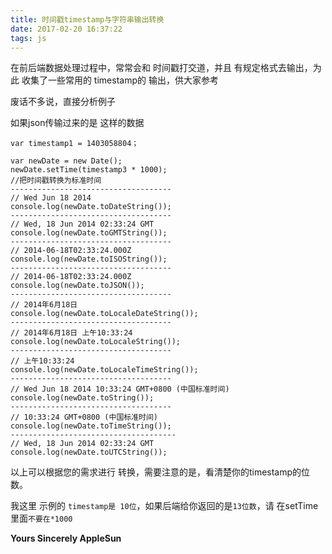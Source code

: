 ```yaml
---
title: 时间戳timestamp与字符串输出转换
date: 2017-02-20 16:37:22
tags: js
---
```


在前后端数据处理过程中，常常会和 时间戳打交道，并且 有规定格式去输出，为此 收集了一些常用的 timestamp的 输出，供大家参考

<!--more-->

废话不多说，直接分析例子

如果json传输过来的是 这样的数据

```
var timestamp1 = 1403058804；

```

```
var newDate = new Date();
newDate.setTime(timestamp3 * 1000);
//把时间戳转换为标准时间
------------------------------------
// Wed Jun 18 2014 
console.log(newDate.toDateString());
------------------------------------
// Wed, 18 Jun 2014 02:33:24 GMT 
console.log(newDate.toGMTString());
------------------------------------
// 2014-06-18T02:33:24.000Z
console.log(newDate.toISOString());
------------------------------------
// 2014-06-18T02:33:24.000Z 
console.log(newDate.toJSON());
------------------------------------
// 2014年6月18日 
console.log(newDate.toLocaleDateString());
------------------------------------
// 2014年6月18日 上午10:33:24 
console.log(newDate.toLocaleString());
------------------------------------
// 上午10:33:24 
console.log(newDate.toLocaleTimeString());
------------------------------------
// Wed Jun 18 2014 10:33:24 GMT+0800 (中国标准时间)
console.log(newDate.toString());
------------------------------------
// 10:33:24 GMT+0800 (中国标准时间) 
console.log(newDate.toTimeString());
-------------------------------------
// Wed, 18 Jun 2014 02:33:24 GMT
console.log(newDate.toUTCString());

```

以上可以根据您的需求进行 转换，需要注意的是，看清楚你的timestamp的位数。

我这里 示例的 `timestamp是 10位`，如果后端给你返回的是`13位数`，请 在setTime里面`不要在*1000`

**Yours Sincerely AppleSun**